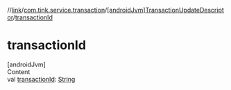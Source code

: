 //[link](../../index.md)/[com.tink.service.transaction](../index.md)/[[androidJvm]TransactionUpdateDescriptor](index.md)/[transactionId](transaction-id.md)



# transactionId  
[androidJvm]  
Content  
val [transactionId](transaction-id.md): [String](https://kotlinlang.org/api/latest/jvm/stdlib/kotlin/-string/index.html)  



